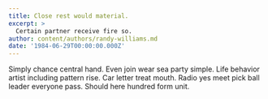 ```yaml
---
title: Close rest would material.
excerpt: >
  Certain partner receive fire so.
author: content/authors/randy-williams.md
date: '1984-06-29T00:00:00.000Z'
---
```

Simply chance central hand. Even join wear sea party simple. Life behavior artist including pattern rise. Car letter treat mouth. Radio yes meet pick ball leader everyone pass. Should here hundred form unit.